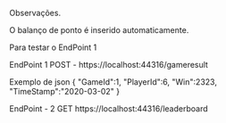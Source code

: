 Observações.

O balanço de ponto é inserido automaticamente.

Para testar o EndPoint 1

EndPoint 1 POST - https://localhost:44316/gameresult

Exemplo de json
 {
    "GameId":1,
    "PlayerId":6,
    "Win":2323,
    "TimeStamp":"2020-03-02"
  }

EndPoint - 2 
  GET https://localhost:44316/leaderboard
